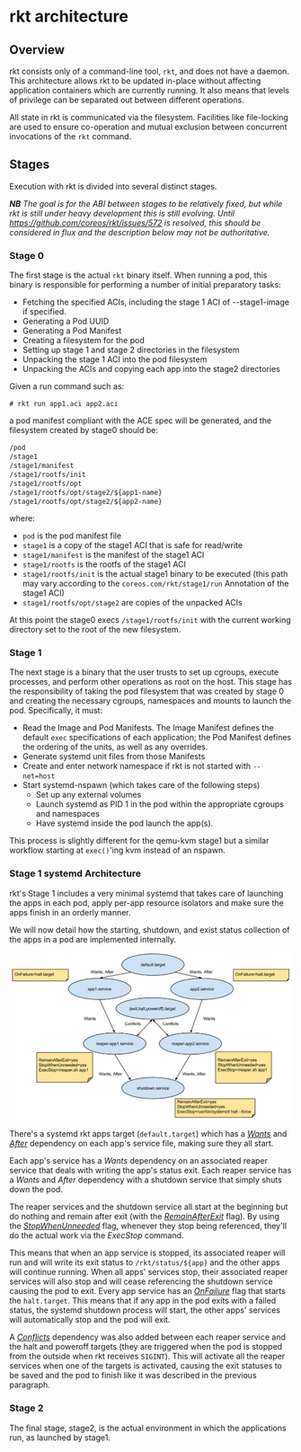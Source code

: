 # rkt architecture

## Overview

rkt consists only of a command-line tool, `rkt`, and does not have a daemon.
This architecture allows rkt to be updated in-place without affecting application containers which are currently running.
It also means that levels of privilege can be separated out between different operations.

All state in rkt is communicated via the filesystem.
Facilities like file-locking are used to ensure co-operation and mutual exclusion between concurrent invocations of the `rkt` command.

## Stages

Execution with rkt is divided into several distinct stages.

_**NB** The goal is for the ABI between stages to be relatively fixed, but while rkt is still under heavy development this is still evolving.
Until https://github.com/coreos/rkt/issues/572 is resolved, this should be considered in flux and the description below may not be authoritative._

### Stage 0

The first stage is the actual `rkt` binary itself.
When running a pod, this binary is responsible for performing a number of initial preparatory tasks:

- Fetching the specified ACIs, including the stage 1 ACI of --stage1-image if specified.
- Generating a Pod UUID
- Generating a Pod Manifest
- Creating a filesystem for the pod
- Setting up stage 1 and stage 2 directories in the filesystem
- Unpacking the stage 1 ACI into the pod filesystem
- Unpacking the ACIs and copying each app into the stage2 directories

Given a run command such as:

```
# rkt run app1.aci app2.aci
```

a pod manifest compliant with the ACE spec will be generated, and the filesystem created by stage0 should be:

```
/pod
/stage1
/stage1/manifest
/stage1/rootfs/init
/stage1/rootfs/opt
/stage1/rootfs/opt/stage2/${app1-name}
/stage1/rootfs/opt/stage2/${app2-name}
```

where:

- `pod` is the pod manifest file
- `stage1` is a copy of the stage1 ACI that is safe for read/write
- `stage1/manifest` is the manifest of the stage1 ACI
- `stage1/rootfs` is the rootfs of the stage1 ACI
- `stage1/rootfs/init` is the actual stage1 binary to be executed (this path may vary according to the `coreos.com/rkt/stage1/run` Annotation of the stage1 ACI)
- `stage1/rootfs/opt/stage2` are copies of the unpacked ACIs

At this point the stage0 execs `/stage1/rootfs/init` with the current working directory set to the root of the new filesystem.

### Stage 1

The next stage is a binary that the user trusts to set up cgroups, execute processes, and perform other operations as root on the host.
This stage has the responsibility of taking the pod filesystem that was created by stage 0 and creating the necessary cgroups, namespaces and mounts to launch the pod.
Specifically, it must:

- Read the Image and Pod Manifests. The Image Manifest defines the default `exec` specifications of each application; the Pod Manifest defines the ordering of the units, as well as any overrides.
- Generate systemd unit files from those Manifests
- Create and enter network namespace if rkt is not started with `--net=host`
- Start systemd-nspawn (which takes care of the following steps)
    - Set up any external volumes
    - Launch systemd as PID 1 in the pod within the appropriate cgroups and namespaces
    - Have systemd inside the pod launch the app(s).

This process is slightly different for the qemu-kvm stage1 but a similar workflow starting at `exec()`'ing kvm instead of an nspawn.

### Stage 1 systemd Architecture

rkt's Stage 1 includes a very minimal systemd that takes care of launching the apps in each pod, apply per-app resource isolators and make sure the apps finish in an orderly manner.

We will now detail how the starting, shutdown, and exist status collection of the apps in a pod are implemented internally.

![rkt-systemd](rkt-systemd.png)

There's a systemd rkt apps target (`default.target`) which has a [*Wants*](http://www.freedesktop.org/software/systemd/man/systemd.unit.html#Wants=) and [*After*](http://www.freedesktop.org/software/systemd/man/systemd.unit.html#Before=) dependency on each app's service file, making sure they all start.

Each app's service has a *Wants* dependency on an associated reaper service that deals with writing the app's status exit.
Each reaper service has a *Wants* and *After* dependency with a shutdown service that simply shuts down the pod.

The reaper services and the shutdown service all start at the beginning but do nothing and remain after exit (with the [*RemainAfterExit*](http://www.freedesktop.org/software/systemd/man/systemd.service.html#RemainAfterExit=) flag).
By using the [*StopWhenUnneeded*](http://www.freedesktop.org/software/systemd/man/systemd.unit.html#StopWhenUnneeded=) flag, whenever they stop being referenced, they'll do the actual work via the *ExecStop* command.

This means that when an app service is stopped, its associated reaper will run and will write its exit status to `/rkt/status/${app}` and the other apps will continue running.
When all apps' services stop, their associated reaper services will also stop and will cease referencing the shutdown service causing the pod to exit.
Every app service has an [*OnFailure*](http://www.freedesktop.org/software/systemd/man/systemd.unit.html#OnFailure=) flag that starts the `halt.target`.
This means that if any app in the pod exits with a failed status, the systemd shutdown process will start, the other apps' services will automatically stop and the pod will exit.

A [*Conflicts*](http://www.freedesktop.org/software/systemd/man/systemd.unit.html#Conflicts=) dependency was also added between each reaper service and the halt and poweroff targets (they are triggered when the pod is stopped from the outside when rkt receives `SIGINT`).
This will activate all the reaper services when one of the targets is activated, causing the exit statuses to be saved and the pod to finish like it was described in the previous paragraph.

### Stage 2

The final stage, stage2, is the actual environment in which the applications run, as launched by stage1.
